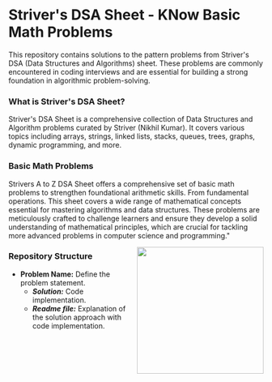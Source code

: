 # Striver's DSA Sheet - KNow Basic Math Problems
This repository contains solutions to the pattern problems from Striver's DSA (Data Structures and Algorithms) sheet. These problems are commonly encountered in coding interviews and are essential for building a strong foundation in algorithmic problem-solving.

### What is Striver's DSA Sheet?
Striver's DSA Sheet is a comprehensive collection of Data Structures and Algorithm problems curated by Striver (Nikhil Kumar). It covers various topics including arrays, strings, linked lists, stacks, queues, trees, graphs, dynamic programming, and more.

### Basic Math Problems
Strivers A to Z DSA Sheet offers a comprehensive set of basic math problems to strengthen foundational arithmetic skills. From fundamental operations. This sheet covers a wide range of mathematical concepts essential for mastering algorithms and data structures. These problems are meticulously crafted to challenge learners and ensure they develop a solid understanding of mathematical principles, which are crucial for tackling more advanced problems in computer science and programming."

<img src = "https://i.pinimg.com/originals/4a/8b/34/4a8b34a01d5eb5a134ebe661cb1d1cff.gif" width = "250px" align = "right">

### Repository Structure
- **Problem Name:** Define the problem statement.
    - ***Solution:*** Code implementation.
    - ***Readme file:*** Explanation of the solution approach with code implementation.
